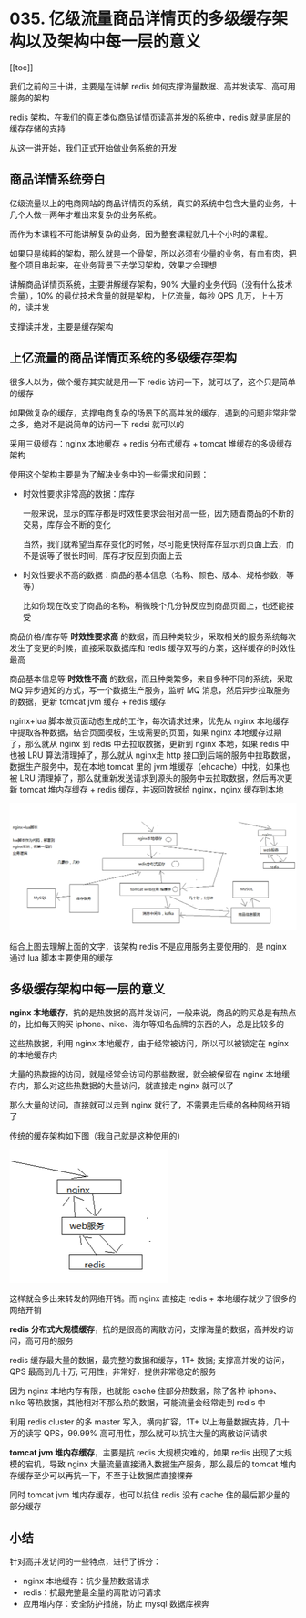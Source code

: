 # 035. 亿级流量商品详情页的多级缓存架构以及架构中每一层的意义
[[toc]]

我们之前的三十讲，主要是在讲解 redis 如何支撑海量数据、高并发读写、高可用服务的架构

redis 架构，在我们的真正类似商品详情页读高并发的系统中，redis 就是底层的缓存存储的支持

从这一讲开始，我们正式开始做业务系统的开发

## 商品详情系统旁白

亿级流量以上的电商网站的商品详情页的系统，真实的系统中包含大量的业务，十几个人做一两年才堆出来复杂的业务系统。

而作为本课程不可能讲解复杂的业务，因为整套课程就几十个小时的课程。

如果只是纯粹的架构，那么就是一个骨架，所以必须有少量的业务，有血有肉，把整个项目串起来，在业务背景下去学习架构，效果才会理想

讲解商品详情页系统，主要讲解缓存架构，90% 大量的业务代码（没有什么技术含量），10% 的最优技术含量的就是架构，上亿流量，每秒 QPS 几万，上十万的，读并发

支撑读并发，主要是缓存架构

## 上亿流量的商品详情页系统的多级缓存架构
很多人以为，做个缓存其实就是用一下 redis 访问一下，就可以了，这个只是简单的缓存

如果做复杂的缓存，支撑电商复杂的场景下的高并发的缓存，遇到的问题非常非常之多，绝对不是说简单的访问一下 redsi 就可以的

采用三级缓存：nginx 本地缓存 + redis 分布式缓存 + tomcat 堆缓存的多级缓存架构

使用这个架构主要是为了解决业务中的一些需求和问题：

- 时效性要求非常高的数据：库存

    一般来说，显示的库存都是时效性要求会相对高一些，因为随着商品的不断的交易，库存会不断的变化

    当然，我们就希望当库存变化的时候，尽可能更快将库存显示到页面上去，而不是说等了很长时间，库存才反应到页面上去
- 时效性要求不高的数据：商品的基本信息（名称、颜色、版本、规格参数，等等）

    比如你现在改变了商品的名称，稍微晚个几分钟反应到商品页面上，也还能接受

商品价格/库存等 **时效性要求高** 的数据，而且种类较少，采取相关的服务系统每次发生了变更的时候，直接采取数据库和 redis 缓存双写的方案，这样缓存的时效性最高

商品基本信息等 **时效性不高** 的数据，而且种类繁多，来自多种不同的系统，采取 MQ 异步通知的方式，写一个数据生产服务，监听 MQ 消息，然后异步拉取服务的数据，更新 tomcat jvm 缓存 + redis 缓存

nginx+lua 脚本做页面动态生成的工作，每次请求过来，优先从 nginx 本地缓存中提取各种数据，结合页面模板，生成需要的页面，如果 nginx 本地缓存过期了，那么就从 nginx 到 redis 中去拉取数据，更新到 nginx 本地，如果 redis 中也被 LRU 算法清理掉了，那么就从 nginx走 http 接口到后端的服务中拉取数据，数据生产服务中，现在本地 tomcat 里的 jvm 堆缓存（ehcache）中找，如果也被 LRU 清理掉了，那么就重新发送请求到源头的服务中去拉取数据，然后再次更新 tomcat 堆内存缓存 + redis 缓存，并返回数据给 nginx，nginx 缓存到本地

![](./assets/markdown-img-paste-20190331203045365.png)

结合上图去理解上面的文字，该架构 redis 不是应用服务主要使用的，是 nginx 通过 lua 脚本主要使用的缓存

## 多级缓存架构中每一层的意义
**nginx 本地缓存**，抗的是热数据的高并发访问，一般来说，商品的购买总是有热点的，比如每天购买 iphone、nike、海尔等知名品牌的东西的人，总是比较多的

这些热数据，利用 nginx 本地缓存，由于经常被访问，所以可以被锁定在 nginx 的本地缓存内

大量的热数据的访问，就是经常会访问的那些数据，就会被保留在 nginx 本地缓存内，那么对这些热数据的大量访问，就直接走 nginx 就可以了

那么大量的访问，直接就可以走到 nginx 就行了，不需要走后续的各种网络开销了

传统的缓存架构如下图（我自己就是这种使用的）

![](./assets/markdown-img-paste-20190331203423381.png)

这样就会多出来转发的网络开销。而 nginx 直接走 redis + 本地缓存就少了很多的网络开销

**redis 分布式大规模缓存**，抗的是很高的离散访问，支撑海量的数据，高并发的访问，高可用的服务

redis 缓存最大量的数据，最完整的数据和缓存，1T+ 数据; 支撑高并发的访问，QPS 最高到几十万; 可用性，非常好，提供非常稳定的服务

因为 nginx 本地内存有限，也就能 cache 住部分热数据，除了各种 iphone、nike 等热数据，其他相对不那么热的数据，可能流量会经常走到 redis 中

利用 redis cluster 的多 master 写入，横向扩容，1T+ 以上海量数据支持，几十万的读写 QPS，99.99% 高可用性，那么就可以抗住大量的离散访问请求

**tomcat jvm 堆内存缓存**，主要是抗 redis 大规模灾难的，如果 redis 出现了大规模的宕机，导致 nginx 大量流量直接涌入数据生产服务，那么最后的 tomcat 堆内存缓存至少可以再抗一下，不至于让数据库直接裸奔

同时 tomcat jvm 堆内存缓存，也可以抗住 redis 没有 cache 住的最后那少量的部分缓存

## 小结

针对高并发访问的一些特点，进行了拆分：

- nginx 本地缓存：抗少量热数据请求
- redis：抗最完整最全量的离散访问请求
- 应用堆内存：安全防护措施，防止 mysql 数据库裸奔


<iframe  height="500px" width="100%" frameborder=0 allowfullscreen="true" :src="$withBase('/ads.html')"></iframe>
